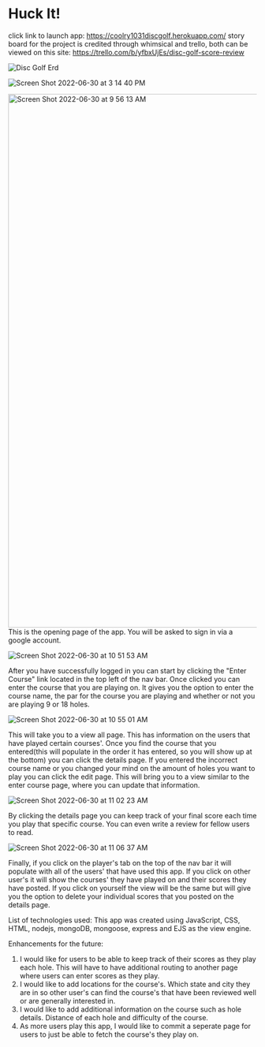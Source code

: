 # Huck It!
click link to launch app: https://coolry1031discgolf.herokuapp.com/
story board for the project is credited through whimsical and trello, both can be viewed on this site: https://trello.com/b/yfbxUjEs/disc-golf-score-review

![Disc Golf Erd](https://user-images.githubusercontent.com/104323543/176714033-903c88fc-7be0-448f-abde-c27dc64af4e5.png)


![Screen Shot 2022-06-30 at 3 14 40 PM](https://user-images.githubusercontent.com/104323543/176759942-b1b9f586-82cf-483d-b7c4-5fb41e8dc41c.png)


<img width="1083" alt="Screen Shot 2022-06-30 at 9 56 13 AM" src="https://user-images.githubusercontent.com/104323543/176707216-98df8171-262f-43cb-94cd-ef784e58cb49.png">
This is the opening page of the app.  You will be asked to sign in via a google account. 

![Screen Shot 2022-06-30 at 10 51 53 AM](https://user-images.githubusercontent.com/104323543/176708659-c06bcadd-ab8c-4e30-98f0-42853696b716.png)

After you have successfully logged in you can start by clicking the "Enter Course" link located in the top left of the nav bar. Once clicked you can enter the course that you are playing on.  It gives you the option to enter the course name, the par for the course you are playing and whether or not you are playing 9 or 18 holes. 

![Screen Shot 2022-06-30 at 10 55 01 AM](https://user-images.githubusercontent.com/104323543/176709332-3913dbe9-b262-4956-bef8-0dd1e7ba5205.png)

This will take you to a view all page.  This has information on the users that have played certain courses'.  Once you find the course that you entered(this will populate in the order it has entered, so you will show up at the bottom) you can click the details page.  If you entered the incorrect course name or you changed your mind on the amount of holes you want to play you can click the edit page.  This will bring you to a view similar to the enter course page, where you can update that information.

![Screen Shot 2022-06-30 at 11 02 23 AM](https://user-images.githubusercontent.com/104323543/176711101-1d7b4781-7bb7-4096-8b13-4daf87213ede.png)

By clicking the details page you can keep track of your final score each time you play that specific course.  You can even write a review for fellow users to read.

![Screen Shot 2022-06-30 at 11 06 37 AM](https://user-images.githubusercontent.com/104323543/176711989-47076b24-7d40-4bf7-80fd-584f2dfc224f.png)
 
Finally, if you click on the player's tab on the top of the nav bar it will populate with all of the users' that have used this app.  If you click on other user's it will show the courses' they have played on and their scores they have posted.  If you click on yourself the view will be the same but will give you the option to delete your individual scores that you posted on the details page.

List of technologies used:
This app was created using JavaScript, CSS, HTML, nodejs, mongoDB, mongoose, express and EJS as the view engine.


Enhancements for the future:
1. I would like for users to be able to keep track of their scores as they play each hole.  This will have to have additional routing to another page where users can enter scores as they play.
2. I would like to add locations for the course's. Which state and city they are in so other user's can find the course's that have been reviewed well or are generally interested in.
3. I would like to add additional information on the course such as hole details.  Distance of each hole and difficulty of the course.
4. As more users play this app, I would like to commit a seperate page for users to just be able to fetch the course's they play on. 
